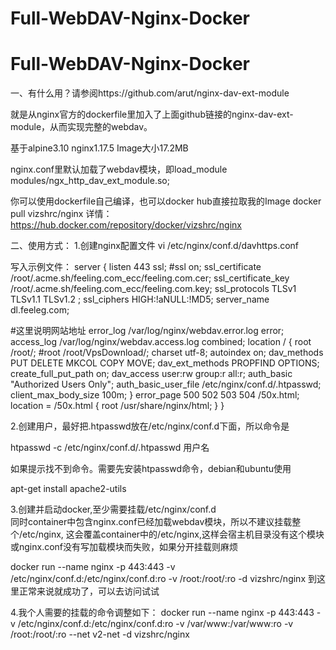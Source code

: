 # Full-WebDAV-Nginx-Docker
# Full-WebDAV-Nginx-Docker
一、有什么用？请参阅https://github.com/arut/nginx-dav-ext-module

就是从nginx官方的dockerfile里加入了上面github链接的nginx-dav-ext-module，从而实现完整的webdav。

基于alpine3.10 nginx1.17.5 Image大小17.2MB 

nginx.conf里默认加载了webdav模块，即load_module modules/ngx_http_dav_ext_module.so;

你可以使用dockerfile自己编译，也可以docker hub直接拉取我的Image
docker pull vizshrc/nginx
详情：https://hub.docker.com/repository/docker/vizshrc/nginx


二、使用方式：
1.创建nginx配置文件
vi /etc/nginx/conf.d/davhttps.conf

写入示例文件：
    server {
    listen  443 ssl;
    #ssl on;
    ssl_certificate       /root/.acme.sh/feeling.com_ecc/feeling.com.cer;
    ssl_certificate_key   /root/.acme.sh/feeling.com_ecc/feeling.com.key;
    ssl_protocols         TLSv1 TLSv1.1 TLSv1.2 ;
    ssl_ciphers           HIGH:!aNULL:!MD5;
    server_name           dl.feeleg.com;

#这里说明网站地址
    error_log /var/log/nginx/webdav.error.log error;
    access_log  /var/log/nginx/webdav.access.log combined;
    location / {
        root /root/;
        #root /root/VpsDownload/;
        charset utf-8;
        autoindex on;
        dav_methods PUT DELETE MKCOL COPY MOVE;
        dav_ext_methods PROPFIND OPTIONS;
        create_full_put_path  on;
        dav_access user:rw group:r all:r;
        auth_basic "Authorized Users Only";
        auth_basic_user_file /etc/nginx/conf.d/.htpasswd;
        client_max_body_size 100m;
    }
    error_page   500 502 503 504  /50x.html;
    location = /50x.html {
   root   /usr/share/nginx/html;
   }
}

2.创建用户，最好把.htpasswd放在/etc/nginx/conf.d下面，所以命令是

htpasswd -c /etc/nginx/conf.d/.htpasswd 用户名

如果提示找不到命令。需要先安装htpasswd命令，debian和ubuntu使用

apt-get install apache2-utils

3.创建并启动docker,至少需要挂载/etc/nginx/conf.d  
  同时container中包含nginx.conf已经加载webdav模块，所以不建议挂载整个/etc/nginx,
  这会覆盖container中的/etc/nginx,这样会宿主机目录没有这个模块或nginx.conf没有写加载模块而失败，如果分开挂载则麻烦

docker run --name nginx -p 443:443 -v /etc/nginx/conf.d:/etc/nginx/conf.d:ro -v /root:/root/:ro -d vizshrc/nginx
到这里正常来说就成功了，可以去访问试试

4.我个人需要的挂载的命令调整如下：
docker run --name nginx -p 443:443 -v /etc/nginx/conf.d:/etc/nginx/conf.d:ro -v /var/www:/var/www:ro -v /root:/root/:ro --net v2-net -d vizshrc/nginx

